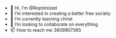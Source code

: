 - 👋 Hi, I’m @Roptimized
- 👀 I’m interested in creating a better free society
- 🌱 I’m currently learning christ
- 💞️ I’m looking to collaborate on everything
- 📫 How to reach me 3609907365

<!---
Steelpine/Steelpine is a ✨ special ✨ repository because its `README.md` (this file) appears on your GitHub profile.
You can click the Preview link to take a look at your changes.
--->
